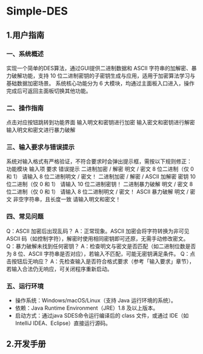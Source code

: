 # Simple-DES
## **1.用户指南**
### **一、系统概述**
实现一个简单的DES算法，通过GUI提供二进制数据和 ASCII 字符串的加解密、暴力破解功能，支持 10 位二进制密钥的子密钥生成与应用，适用于加密算法学习与基础数据加密场景。
系统核心功能分为 6 大模块，均通过主面板入口进入，操作完成后可返回主面板切换其他功能。

### **二、操作指南**
点击对应按钮跳转到功能界面
输入明文和密钥进行加密
输入密文和密钥进行解密
输入明文和密文进行暴力破解

### **三、输入要求与错误提示**
系统对输入格式有严格验证，不符合要求时会弹出提示框，需按以下规则修正：
功能模块	输入项	要求	错误提示
二进制加密 / 解密	明文 / 密文	8 位二进制（仅 0 和 1）	请输入 8 位二进制明文 / 密文！
二进制加密 / 解密 / ASCII 加解密	密钥	10 位二进制（仅 0 和 1）	请输入 10 位二进制密钥！
二进制暴力破解	明文 / 密文	8 位二进制（仅 0 和 1）	请输入 8 位二进制明文 / 密文！
ASCII 暴力破解	明文 / 密文	非空字符串，且长度一致	请输入明文和密文！

### **四、常见问题**
Q：ASCII 加密后出现乱码？
A：正常现象。ASCII 加密会将字符转换为非可见 ASCII 码（如控制字符），解密时使用相同密钥即可还原，无需手动修改密文。
Q：暴力破解未找到任何密钥？
A：检查明文与密文是否匹配（如二进制位数是否为 8 位、ASCII 字符串是否对应），若输入不匹配，可能无密钥满足条件。
Q：点击按钮后无响应？
A：先检查输入是否符合格式要求（参考「输入要求」章节），若输入合法仍无响应，可关闭程序重新启动。

### **五、运行环境**
- 操作系统：Windows/macOS/Linux（支持 Java 运行环境的系统）。
- 依赖：Java Runtime Environment（JRE）1.8 及以上版本。
- 启动方式：通过java SDES命令运行编译后的 class 文件，或通过 IDE（如 IntelliJ IDEA、Eclipse）直接运行源码。

## 2.开发手册
